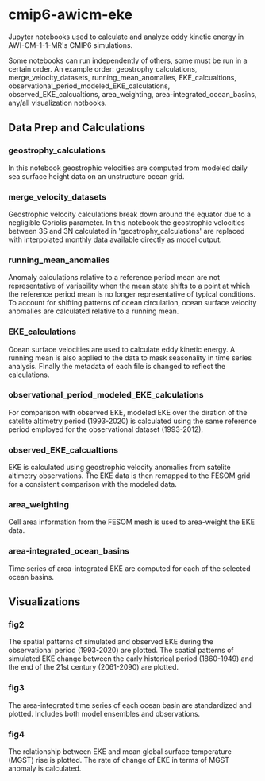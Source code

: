 # cmip6-awicm-eke
Jupyter notebooks used to calculate and analyze eddy kinetic energy in AWI-CM-1-1-MR's CMIP6 simulations.

Some notebooks can run independently of others, some must be run in a certain order. An example order: geostrophy_calculations, merge_velocity_datasets, running_mean_anomalies, 
EKE_calcualtions, observational_period_modeled_EKE_calculations, observed_EKE_calcualtions, area_weighting, area-integrated_ocean_basins, any/all visualization notbooks.

## Data Prep and Calculations

### geostrophy_calculations
In this notebook geostrophic velocities are computed from modeled daily sea surface height data on an unstructure ocean grid. 

### merge_velocity_datasets
Geostrophic velocity calculations break down around the equator due to a negligible Coriolis parameter. In this notebook the geostrophic velocities between 3S and 3N calculated
in 'geostrophy_calculations' are replaced with interpolated monthly data available directly as model output.

### running_mean_anomalies
Anomaly calculations relative to a reference period mean are not representative of variability when the mean state shifts to a point at which the reference period mean is no
longer representative of typical conditions. To account for shifting patterns of ocean circulation, ocean surface velocity anomalies are calculated relative to a running mean.

### EKE_calculations
Ocean surface velocities are used to calculate eddy kinetic energy. A running mean is also applied to the data to mask seasonality in time series analysis. FInally the metadata
of each file is changed to reflect the calculations.

### observational_period_modeled_EKE_calculations
For comparison with observed EKE, modeled EKE over the diration of the satelite altimetry period (1993-2020) is calculated using the same reference period employed for the
observational dataset (1993-2012).

### observed_EKE_calcualtions
EKE is calculated using geostrophic velocity anomalies from satelite altimetry observations. The EKE data is then remapped to the FESOM grid for a consistent comparison with
the modeled data.

### area_weighting
Cell area information from the FESOM mesh is used to area-weight the EKE data.

### area-integrated_ocean_basins
Time series of area-integrated EKE are computed for each of the selected ocean basins.


## Visualizations

### fig2
The spatial patterns of simulated and observed EKE during the observational period (1993-2020) are plotted. The spatial patterns of simulated EKE change between the early historical period (1860-1949) and the end of the 21st century (2061-2090) are plotted.

### fig3
The area-integrated time series of each ocean basin are standardized and plotted. Includes both model ensembles and observations.

### fig4
The relationship between EKE and mean global surface temperature (MGST) rise is plotted. The rate of change of EKE in terms of MGST anomaly is calculated.

